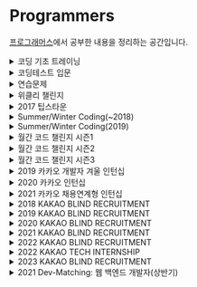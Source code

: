 # Programmers
[프로그래머스](https://programmers.co.kr/learn/challenges)에서 공부한 내용을 정리하는 공간입니다.


<details>
<summary> 코딩 기초 트레이닝 </summary>
<div markdown='1'>

| No. | 난이도 | 문제 | 문제 풀이 |
|:---:|:---:|:---:|:---:|
| 1 | Lv.0 | []() |  |
| 2 | Lv.0 | []() |  |
| 3 | Lv.0 | []() |  |
| 4 | Lv.0 | []() |  |
| 5 | Lv.0 | []() |  |
| 6 | Lv.0 | []() |  |
| 7 | Lv.0 | []() |  |
| 8 | Lv.0 | []() |  |
| 9 | Lv.0 | []() |  |
| 10 | Lv.0 | []() |  |
| 11 | Lv.0 | []() |  |
| 12 | Lv.0 | []() |  |
| 13 | Lv.0 | []() |  |
| 14 | Lv.0 | []() |  |
| 15 | Lv.0 | []() |  |
| 16 | Lv.0 | []() |  |
| 17 | Lv.0 | []() |  |
| 18 | Lv.0 | []() |  |
| 19 | Lv.0 | []() |  |
| 20 | Lv.0 | []() |  |
| 21 | Lv.0 | []() |  |
| 22 | Lv.0 | []() |  |
| 23 | Lv.0 | []() |  |
| 24 | Lv.0 | []() |  |
| 25 | Lv.0 | []() |  |
| 26 | Lv.0 | []() |  |
| 27 | Lv.0 | []() |  |
| 28 | Lv.0 | []() |  |
| 29 | Lv.0 | []() |  |
| 30 | Lv.0 | []() |  |
| 31 | Lv.0 | []() |  |
| 32 | Lv.0 | []() |  |
| 33 | Lv.0 | []() |  |
| 34 | Lv.0 | []() |  |
| 35 | Lv.0 | []() |  |
| 36 | Lv.0 | []() |  |
| 37 | Lv.0 | []() |  |
| 38 | Lv.0 | []() |  |
| 39 | Lv.0 | []() |  |
| 40 | Lv.0 | []() |  |
| 41 | Lv.0 | []() |  |
| 42 | Lv.0 | []() |  |
| 43 | Lv.0 | []() |  |
| 44 | Lv.0 | []() |  |
| 45 | Lv.0 | []() |  |
| 46 | Lv.0 | []() |  |
| 47 | Lv.0 | []() |  |
| 48 | Lv.0 | []() |  |
| 49 | Lv.0 | []() |  |
| 50 | Lv.0 | []() |  |
| 51 | Lv.0 | []() |  |
| 52 | Lv.0 | []() |  |
| 53 | Lv.0 | []() |  |
| 54 | Lv.0 | []() |  |
| 55 | Lv.0 | []() |  |
| 56 | Lv.0 | []() |  |
| 57 | Lv.0 | []() |  |
| 58 | Lv.0 | []() |  |
| 59 | Lv.0 | []() |  |
| 60 | Lv.0 | []() |  |
| 61 | Lv.0 | []() |  |
| 62 | Lv.0 | []() |  |
| 63 | Lv.0 | []() |  |
| 64 | Lv.0 | []() |  |
| 65 | Lv.0 | []() |  |
| 66 | Lv.0 | []() |  |
| 67 | Lv.0 | []() |  |
| 68 | Lv.0 | []() |  |
| 69 | Lv.0 | []() |  |
| 70 | Lv.0 | []() |  |
| 71 | Lv.0 | []() |  |
| 72 | Lv.0 | []() |  |
| 73 | Lv.0 | []() |  |
| 74 | Lv.0 | []() |  |
| 75 | Lv.0 | []() |  |
| 76 | Lv.0 | []() |  |
| 77 | Lv.0 | []() |  |
| 78 | Lv.0 | []() |  |
| 79 | Lv.0 | []() |  |
| 80 | Lv.0 | []() |  |
| 81 | Lv.0 | []() |  |
| 82 | Lv.0 | []() |  |
| 83 | Lv.0 | []() |  |
| 84 | Lv.0 | []() |  |
| 85 | Lv.0 | []() |  |
| 86 | Lv.0 | []() |  |
| 87 | Lv.0 | []() |  |
| 88 | Lv.0 | []() |  |
| 89 | Lv.0 | []() |  |
| 90 | Lv.0 | []() |  |
| 91 | Lv.0 | []() |  |
| 92 | Lv.0 | []() |  |
| 93 | Lv.0 | []() |  |
| 94 | Lv.0 | []() |  |
| 95 | Lv.0 | []() |  |
| 96 | Lv.0 | []() |  |
| 97 | Lv.0 | []() |  |
| 98 | Lv.0 | []() |  |
| 99 | Lv.0 | []() |  |
| 100 | Lv.0 | []() |  |
| 101 | Lv.0 | []() |  |
| 102 | Lv.0 | []() |  |
| 103 | Lv.0 | []() |  |
| 104 | Lv.0 | []() |  |
| 105 | Lv.0 | []() |  |
| 106 | Lv.0 | []() |  |
| 107 | Lv.0 | []() |  |
| 108 | Lv.0 | []() |  |
| 109 | Lv.0 | []() |  |
| 110 | Lv.0 | []() |  |
| 111 | Lv.0 | []() |  |
| 112 | Lv.0 | []() |  |
| 113 | Lv.0 | []() |  |
| 114 | Lv.0 | []() |  |
| 115 | Lv.0 | []() |  |
| 116 | Lv.0 | []() |  |
| 117 | Lv.0 | []() |  |
| 118 | Lv.0 | []() |  |
| 119 | Lv.0 | []() |  |
| 120 | Lv.0 | []() |  |
| 121 | Lv.0 | []() |  |
| 122 | Lv.0 | []() |  |
| 123 | Lv.0 | []() |  |
| 124 | Lv.0 | []() |  |

</div>
</details>


<details>
<summary> 코딩테스트 입문 </summary>
<div markdown='1'>

| No. | 난이도 | 문제 | 문제 풀이 |
|:---:|:---:|:---:|:---:|
| 1 | Lv.0 | []() |  |
| 2 | Lv.0 | []() |  |
| 3 | Lv.0 | []() |  |
| 4 | Lv.0 | []() |  |
| 5 | Lv.0 | []() |  |
| 6 | Lv.0 | []() |  |
| 7 | Lv.0 | []() |  |
| 8 | Lv.0 | []() |  |
| 9 | Lv.0 | []() |  |
| 10 | Lv.0 | []() |  |
| 11 | Lv.0 | []() |  |
| 12 | Lv.0 | []() |  |
| 13 | Lv.0 | []() |  |
| 14 | Lv.0 | []() |  |
| 15 | Lv.0 | []() |  |
| 16 | Lv.0 | []() |  |
| 17 | Lv.0 | []() |  |
| 18 | Lv.0 | []() |  |
| 19 | Lv.0 | []() |  |
| 20 | Lv.0 | []() |  |
| 21 | Lv.0 | []() |  |
| 22 | Lv.0 | []() |  |
| 23 | Lv.0 | []() |  |
| 24 | Lv.0 | []() |  |
| 25 | Lv.0 | []() |  |
| 26 | Lv.0 | []() |  |
| 27 | Lv.0 | []() |  |
| 28 | Lv.0 | []() |  |
| 29 | Lv.0 | []() |  |
| 30 | Lv.0 | []() |  |
| 31 | Lv.0 | []() |  |
| 32 | Lv.0 | []() |  |
| 33 | Lv.0 | []() |  |
| 34 | Lv.0 | []() |  |
| 35 | Lv.0 | []() |  |
| 36 | Lv.0 | []() |  |
| 37 | Lv.0 | []() |  |
| 38 | Lv.0 | []() |  |
| 39 | Lv.0 | []() |  |
| 40 | Lv.0 | []() |  |
| 41 | Lv.0 | []() |  |
| 42 | Lv.0 | []() |  |
| 43 | Lv.0 | []() |  |
| 44 | Lv.0 | []() |  |
| 45 | Lv.0 | []() |  |
| 46 | Lv.0 | []() |  |
| 47 | Lv.0 | []() |  |
| 48 | Lv.0 | []() |  |
| 49 | Lv.0 | []() |  |
| 50 | Lv.0 | []() |  |
| 51 | Lv.0 | []() |  |
| 52 | Lv.0 | []() |  |
| 53 | Lv.0 | []() |  |
| 54 | Lv.0 | []() |  |
| 55 | Lv.0 | []() |  |
| 56 | Lv.0 | []() |  |
| 57 | Lv.0 | []() |  |
| 58 | Lv.0 | []() |  |
| 59 | Lv.0 | []() |  |
| 60 | Lv.0 | []() |  |
| 61 | Lv.0 | []() |  |
| 62 | Lv.0 | []() |  |
| 63 | Lv.0 | []() |  |
| 64 | Lv.0 | []() |  |
| 65 | Lv.0 | []() |  |
| 66 | Lv.0 | []() |  |
| 67 | Lv.0 | []() |  |
| 68 | Lv.0 | []() |  |
| 69 | Lv.0 | []() |  |
| 70 | Lv.0 | []() |  |
| 71 | Lv.0 | []() |  |
| 72 | Lv.0 | []() |  |
| 73 | Lv.0 | []() |  |
| 74 | Lv.0 | []() |  |
| 75 | Lv.0 | []() |  |
| 76 | Lv.0 | []() |  |
| 77 | Lv.0 | []() |  |
| 78 | Lv.0 | []() |  |
| 79 | Lv.0 | []() |  |
| 80 | Lv.0 | []() |  |
| 81 | Lv.0 | []() |  |
| 82 | Lv.0 | []() |  |
| 83 | Lv.0 | []() |  |
| 84 | Lv.0 | []() |  |
| 85 | Lv.0 | []() |  |
| 86 | Lv.0 | []() |  |
| 87 | Lv.0 | []() |  |
| 88 | Lv.0 | []() |  |
| 89 | Lv.0 | []() |  |
| 90 | Lv.0 | []() |  |
| 91 | Lv.0 | []() |  |
| 92 | Lv.0 | []() |  |
| 93 | Lv.0 | []() |  |
| 94 | Lv.0 | []() |  |
| 95 | Lv.0 | []() |  |
| 96 | Lv.0 | []() |  |
| 97 | Lv.0 | []() |  |
| 98 | Lv.0 | []() |  |
| 99 | Lv.0 | []() |  |
| 100 | Lv.0 | []() |  |

</div>
</details>


<details>
<summary> 연습문제 </summary>
<div markdown='1'>

| No. | 난이도 | 문제 | 문제 풀이 |
|:---:|:---:|:---:|:---:|
| 1 | Lv.0 | []() |  |
| 2 | Lv.0 | []() |  |
| 3 | Lv.0 | []() |  |
| 4 | Lv.0 | []() |  |
| 5 | Lv.0 | []() |  |
| 6 | Lv.0 | []() |  |
| 7 | Lv.0 | []() |  |
| 8 | Lv.0 | []() |  |
| 9 | Lv.0 | []() |  |
| 10 | Lv.0 | []() |  |
| 11 | Lv.0 | []() |  |
| 12 | Lv.0 | []() |  |
| 13 | Lv.0 | []() |  |
| 14 | Lv.0 | []() |  |
| 15 | Lv.0 | []() |  |
| 16 | Lv.0 | []() |  |
| 17 | Lv.0 | []() |  |
| 18 | Lv.0 | []() |  |
| 19 | Lv.0 | []() |  |
| 20 | Lv.0 | []() |  |
| 21 | Lv.0 | []() |  |
| 22 | Lv.0 | []() |  |
| 23 | Lv.0 | []() |  |
| 24 | Lv.0 | []() |  |
| 25 | Lv.0 | []() |  |
| 26 | Lv.0 | []() |  |
| 27 | Lv.0 | []() |  |
| 28 | Lv.0 | []() |  |
| 29 | Lv.0 | []() |  |
| 30 | Lv.0 | []() |  |
| 31 | Lv.0 | []() |  |
| 32 | Lv.0 | []() |  |
| 33 | Lv.0 | []() |  |
| 34 | Lv.0 | []() |  |
| 35 | Lv.0 | []() |  |
| 36 | Lv.0 | []() |  |
| 37 | Lv.0 | []() |  |
| 38 | Lv.0 | []() |  |
| 39 | Lv.0 | []() |  |
| 40 | Lv.0 | []() |  |
| 41 | Lv.0 | []() |  |
| 42 | Lv.0 | []() |  |
| 43 | Lv.0 | []() |  |
| 44 | Lv.0 | []() |  |
| 45 | Lv.0 | []() |  |
| 46 | Lv.0 | []() |  |
| 47 | Lv.0 | []() |  |
| 48 | Lv.0 | []() |  |
| 49 | Lv.0 | []() |  |
| 50 | Lv.0 | []() |  |

</div>
</details>


<details>
<summary> 위클리 챌린지 </summary>
<div markdown='1'>

| No. | 난이도 | 문제 | 문제 풀이 |
|:---:|:---:|:---:|:---:|
| 1 | Lv.1 | [부족한 금액 계산하기](https://school.programmers.co.kr/learn/courses/30/lessons/82612) | [풀이](https://github.com/Taeho25/Algorithm/blob/main/Programmers/Lv.1/%EB%B6%80%EC%A1%B1%ED%95%9C%20%EA%B8%88%EC%95%A1%20%EA%B3%84%EC%82%B0%ED%95%98%EA%B8%B0.py) |
| 2 | Lv.2 | [교점에 별 만들기](https://school.programmers.co.kr/learn/courses/30/lessons/87377) | [풀이](https://github.com/Taeho25/Algorithm/blob/main/Programmers/Lv.2/%EA%B5%90%EC%A0%90%EC%97%90%20%EB%B3%84%20%EB%A7%8C%EB%93%A4%EA%B8%B0.py) |

</div>
</details>


<details>
<summary> 2017 팁스타운 </summary>
<div markdown='1'>

| No. | 난이도 | 문제 | 문제 풀이 |
|:---:|:---:|:---:|:---:|
| 1 | Lv.2 | [짝지어 제거하기](https://school.programmers.co.kr/learn/courses/30/lessons/12973) | [풀이](https://github.com/Taeho25/Algorithm/blob/main/Programmers/Lv.2/%EC%A7%9D%EC%A7%80%EC%96%B4%20%EC%A0%9C%EA%B1%B0%ED%95%98%EA%B8%B0.py) |
| 2 | Lv.2 | [예상 대진표](https://school.programmers.co.kr/learn/courses/30/lessons/12985) | [풀이](https://github.com/Taeho25/Algorithm/blob/main/Programmers/Lv.2/%EC%98%88%EC%83%81%20%EB%8C%80%EC%A7%84%ED%91%9C.py) |
| 3 | Lv.4 | [단어 퍼즐](https://school.programmers.co.kr/learn/courses/30/lessons/12983) |  |

</div>
</details>


<details>
<summary> Summer/Winter Coding(~2018) </summary>
<div markdown='1'>

| No. | 난이도 | 문제 | 문제 풀이 |
|:---:|:---:|:---:|:---:|
| 1 | Lv.1 | [소수 만들기](https://school.programmers.co.kr/learn/courses/30/lessons/12977) | [풀이](https://github.com/Taeho25/Algorithm/blob/main/Programmers/Lv.1/%EC%86%8C%EC%88%98%20%EB%A7%8C%EB%93%A4%EA%B8%B0.py) |
| 2 | Lv.1 | [예산](https://school.programmers.co.kr/learn/courses/30/lessons/12982) | [풀이](https://github.com/Taeho25/Algorithm/blob/main/Programmers/Lv.1/%EC%98%88%EC%82%B0.py) |
| 3 | Lv.2 | [배달](https://school.programmers.co.kr/learn/courses/30/lessons/12978) |  |
| 4 | Lv.2 | [점프와 순간 이동](https://school.programmers.co.kr/learn/courses/30/lessons/12980) | [풀이](https://github.com/Taeho25/Algorithm/blob/main/Programmers/Lv.2/%EC%A0%90%ED%94%84%EC%99%80%20%EC%88%9C%EA%B0%84%20%EC%9D%B4%EB%8F%99.py) |
| 5 | Lv.2 | [영어 끝말잇기](https://school.programmers.co.kr/learn/courses/30/lessons/12981) | [풀이](https://github.com/Taeho25/Algorithm/blob/main/Programmers/Lv.2/%EC%98%81%EC%96%B4%20%EB%81%9D%EB%A7%90%EC%9E%87%EA%B8%B0.py) |
| 6 | Lv.2 | [스킬트리](https://school.programmers.co.kr/learn/courses/30/lessons/49993) | [풀이](https://github.com/Taeho25/Algorithm/blob/main/Programmers/Lv.2/%EC%8A%A4%ED%82%AC%ED%8A%B8%EB%A6%AC.py) |
| 7 | Lv.2 | [방문 길이](https://school.programmers.co.kr/learn/courses/30/lessons/49994) | [풀이](https://github.com/Taeho25/Algorithm/blob/main/Programmers/Lv.2/%EB%B0%A9%EB%AC%B8%20%EA%B8%B8%EC%9D%B4.py) |
| 8 | Lv.3 | [스티커 모으기(2)](https://school.programmers.co.kr/learn/courses/30/lessons/12971) |  |
| 9 | Lv.3 | [기지국 설치](https://school.programmers.co.kr/learn/courses/30/lessons/12979) |  |
| 10 | Lv.3 | [숫자 게임](https://school.programmers.co.kr/learn/courses/30/lessons/12987) |  |
| 11 | Lv.4 | [지형 편집](https://school.programmers.co.kr/learn/courses/30/lessons/12984) |  |
| 12 | Lv.4 | [쿠키 구입](https://school.programmers.co.kr/learn/courses/30/lessons/49995) |  |

</div>
</details>


<details>
<summary> Summer/Winter Coding(2019) </summary>
<div markdown='1'>

| No. | 난이도 | 문제 | 문제 풀이 |
|:---:|:---:|:---:|:---:|
| 1 | Lv.2 | [멀쩡한 사각형](https://school.programmers.co.kr/learn/courses/30/lessons/62048) | [풀이](https://github.com/Taeho25/Algorithm/blob/main/Programmers/Lv.2/%EB%A9%80%EC%A9%A1%ED%95%9C%20%EC%82%AC%EA%B0%81%ED%98%95.py) |
| 2 | Lv.4 | [지형 이동](https://school.programmers.co.kr/learn/courses/30/lessons/62050) |  |

</div>
</details>


<details>
<summary> 월간 코드 챌린지 시즌1 </summary>
<div markdown='1'>

| No. | 난이도 | 문제 | 문제 풀이 |
|:---:|:---:|:---:|:---:|
| 1 | Lv.1 | [두 개 뽑아서 더하기](https://school.programmers.co.kr/learn/courses/30/lessons/68644) | [풀이](https://github.com/Taeho25/Algorithm/blob/main/Programmers/Lv.1/%EB%91%90%20%EA%B0%9C%20%EB%BD%91%EC%95%84%EC%84%9C%20%EB%8D%94%ED%95%98%EA%B8%B0.py) |
| 2 | Lv.1 | [3진법 뒤집기](https://school.programmers.co.kr/learn/courses/30/lessons/68935) | [풀이](https://github.com/Taeho25/Algorithm/blob/main/Programmers/Lv.1/3%EC%A7%84%EB%B2%95%20%EB%92%A4%EC%A7%91%EA%B8%B0.py) |
| 3 | Lv.1 | [내적](https://school.programmers.co.kr/learn/courses/30/lessons/70128) | [풀이](https://github.com/Taeho25/Algorithm/blob/main/Programmers/Lv.1/%EB%82%B4%EC%A0%81.py) |
| 4 | Lv.2 | [삼각 달팽이](https://school.programmers.co.kr/learn/courses/30/lessons/68645) | [풀이](https://github.com/Taeho25/Algorithm/blob/main/Programmers/Lv.2/%EC%82%BC%EA%B0%81%20%EB%8B%AC%ED%8C%BD%EC%9D%B4.py) |
| 5 | Lv.2 | [쿼드압축 후 개수 세기](https://school.programmers.co.kr/learn/courses/30/lessons/68936) |  |
| 6 | Lv.2 | [이진 변환 반복하기](https://school.programmers.co.kr/learn/courses/30/lessons/70129) | [풀이](https://github.com/Taeho25/Algorithm/blob/main/Programmers/Lv.2/%EC%9D%B4%EC%A7%84%20%EB%B3%80%ED%99%98%20%EB%B0%98%EB%B3%B5%ED%95%98%EA%B8%B0.py) |
| 7 | Lv.3 | [풍선 터트리기](https://school.programmers.co.kr/learn/courses/30/lessons/68646) |  |
| 8 | Lv.3 | [스타 수열](https://school.programmers.co.kr/learn/courses/30/lessons/70130) |  |
| 9 | Lv.4 | [짝수 행 세기](https://school.programmers.co.kr/learn/courses/30/lessons/68647) |  |
| 10 | Lv.4 | [트리 트리오 중간값](https://school.programmers.co.kr/learn/courses/30/lessons/68937) |  |
| 11 | Lv.5 | [문자열의 아름다움](https://school.programmers.co.kr/learn/courses/30/lessons/68938) |  |
| 12 | Lv.5 | [가짜 해밀토니안](https://school.programmers.co.kr/learn/courses/30/lessons/70132) |  |

</div>
</details>


<details>
<summary> 월간 코드 챌린지 시즌2 </summary>
<div markdown='1'>

| No. | 난이도 | 문제 | 문제 풀이 |
|:---:|:---:|:---:|:---:|
| 1 | Lv.1 | [음양 더하기](https://school.programmers.co.kr/learn/courses/30/lessons/76501) | [풀이](https://github.com/Taeho25/Algorithm/blob/main/Programmers/Lv.1/%EC%9D%8C%EC%96%91%20%EB%8D%94%ED%95%98%EA%B8%B0.py) |
| 2 | Lv.1 | [약수의 개수와 덧셈](https://school.programmers.co.kr/learn/courses/30/lessons/77884) | [풀이](https://github.com/Taeho25/Algorithm/blob/main/Programmers/Lv.1/%EC%95%BD%EC%88%98%EC%9D%98%20%EA%B0%9C%EC%88%98%EC%99%80%20%EB%8D%A7%EC%85%88.py) |
| 3 | Lv.2 | [괄호 회전하기](https://school.programmers.co.kr/learn/courses/30/lessons/76502) | [풀이](https://github.com/Taeho25/Algorithm/blob/main/Programmers/Lv.2/%EA%B4%84%ED%98%B8%20%ED%9A%8C%EC%A0%84%ED%95%98%EA%B8%B0.py) |
| 4 | Lv.2 | [2개 이하로 다른 비트](https://school.programmers.co.kr/learn/courses/30/lessons/77885) | [풀이](https://github.com/Taeho25/Algorithm/blob/main/Programmers/Lv.2/2%EA%B0%9C%20%EC%9D%B4%ED%95%98%EB%A1%9C%20%EB%8B%A4%EB%A5%B8%20%EB%B9%84%ED%8A%B8.py) |
| 5 | Lv.3 | [모두 0으로 만들기](https://school.programmers.co.kr/learn/courses/30/lessons/76503) |  |
| 6 | Lv.3 | [110 옮기기](https://school.programmers.co.kr/learn/courses/30/lessons/77886) |  |
| 7 | Lv.5 | [RPG와 쿼리](https://school.programmers.co.kr/learn/courses/30/lessons/76504) |  |
| 8 | Lv.5 | [중력 작용](https://school.programmers.co.kr/learn/courses/30/lessons/77887) |  |

</div>
</details>


<details>
<summary> 월간 코드 챌린지 시즌3 </summary>
<div markdown='1'>

| No. | 난이도 | 문제 | 문제 풀이 |
|:---:|:---:|:---:|:---:|
| 1 | Lv.1 | [없는 숫자 더하기](https://school.programmers.co.kr/learn/courses/30/lessons/86051) | [풀이](https://github.com/Taeho25/Algorithm/blob/main/Programmers/Lv.1/%EC%97%86%EB%8A%94%20%EC%88%AB%EC%9E%90%20%EB%8D%94%ED%95%98%EA%B8%B0.py) |
| 2 | Lv.1 | [나머지가 1이 되는 수 찾기](https://school.programmers.co.kr/learn/courses/30/lessons/87389) | [풀이](https://github.com/Taeho25/Algorithm/blob/main/Programmers/Lv.1/%EB%82%98%EB%A8%B8%EC%A7%80%EA%B0%80%201%EC%9D%B4%20%EB%90%98%EB%8A%94%20%EC%88%98%20%EC%B0%BE%EA%B8%B0.py) |
| 3 | Lv.2 | [빛의 경로 사이클](https://school.programmers.co.kr/learn/courses/30/lessons/86052) | [풀이](https://github.com/Taeho25/Algorithm/blob/main/Programmers/Lv.2/%EB%B9%9B%EC%9D%98%20%EA%B2%BD%EB%A1%9C%20%EC%82%AC%EC%9D%B4%ED%81%B4.py) |
| 4 | Lv.2 | [n^2 배열 자르기](https://school.programmers.co.kr/learn/courses/30/lessons/87390) | [풀이](https://github.com/Taeho25/Algorithm/blob/main/Programmers/Lv.2/n%5E2%20%EB%B0%B0%EC%97%B4%20%EC%9E%90%EB%A5%B4%EA%B8%B0.py) |
| 5 | Lv.3 | [금과 은 운반하기](https://school.programmers.co.kr/learn/courses/30/lessons/86053) |  |
| 6 | Lv.3 | [공 이동 시뮬레이션](https://school.programmers.co.kr/learn/courses/30/lessons/87391) |  |
| 7 | Lv.4 | [안티세포](https://school.programmers.co.kr/learn/courses/30/lessons/86054) |  |
| 8 | Lv.5 | [쿼리의 모음의 개수](https://school.programmers.co.kr/learn/courses/30/lessons/87394) |  |

</div>
</details>


<details>
<summary> 2019 카카오 개발자 겨울 인턴십 </summary>
<div markdown='1'>

| No. | 난이도 | 문제 | 문제 풀이 |
|:---:|:---:|:---:|:---:|
| 1 | Lv.1 | [크레인 인형뽑기 게임](https://school.programmers.co.kr/learn/courses/30/lessons/64061) | [풀이](https://github.com/Taeho25/Algorithm/blob/main/Programmers/Lv.1/%ED%81%AC%EB%A0%88%EC%9D%B8%20%EC%9D%B8%ED%98%95%EB%BD%91%EA%B8%B0%20%EA%B2%8C%EC%9E%84.py) |
| 2 | Lv.2 | [튜플](https://school.programmers.co.kr/learn/courses/30/lessons/64065) | [풀이](https://github.com/Taeho25/Algorithm/blob/main/Programmers/Lv.2/%ED%8A%9C%ED%94%8C.py) |
| 3 | Lv.3 | [징검다리 건너기](https://school.programmers.co.kr/learn/courses/30/lessons/64062) |  |
| 4 | Lv.3 | [불량 사용자](https://school.programmers.co.kr/learn/courses/30/lessons/64064) |  |
| 5 | Lv.4 | [호텔 방 배정](https://school.programmers.co.kr/learn/courses/30/lessons/64063) |  |

</div>
</details>


<details>
<summary> 2020 카카오 인턴십 </summary>
<div markdown='1'>

| No. | 난이도 | 문제 | 문제 풀이 |
|:---:|:---:|:---:|:---:|
| 1 | Lv.1 | [키패드 누르기](https://school.programmers.co.kr/learn/courses/30/lessons/67256) | [풀이](https://github.com/Taeho25/Algorithm/blob/main/Programmers/Lv.1/%ED%82%A4%ED%8C%A8%EB%93%9C%20%EB%88%84%EB%A5%B4%EA%B8%B0.py) |
| 2 | Lv.2 | [수식 최대화](https://school.programmers.co.kr/learn/courses/30/lessons/67257) |  |
| 3 | Lv.3 | [보석 쇼핑](https://school.programmers.co.kr/learn/courses/30/lessons/67258) |  |
| 4 | Lv.3 | [경주로 건설](https://school.programmers.co.kr/learn/courses/30/lessons/67259) |  |
| 5 | Lv.4 | [동굴 탐험](https://school.programmers.co.kr/learn/courses/30/lessons/67260) |  |

</div>
</details>


<details>
<summary> 2021 카카오 채용연계형 인턴십 </summary>
<div markdown='1'>

| No. | 난이도 | 문제 | 문제 풀이 |
|:---:|:---:|:---:|:---:|
| 1 | Lv.1 | [숫자 문자열과 영단어](https://school.programmers.co.kr/learn/courses/30/lessons/81301) | [풀이](https://github.com/Taeho25/Algorithm/blob/main/Programmers/Lv.1/%EC%88%AB%EC%9E%90%20%EB%AC%B8%EC%9E%90%EC%97%B4%EA%B3%BC%20%EC%98%81%EB%8B%A8%EC%96%B4.py) |
| 2 | Lv.2 | [거리두기 확인하기](https://school.programmers.co.kr/learn/courses/30/lessons/81302) | [풀이](https://github.com/Taeho25/Algorithm/blob/main/Programmers/Lv.2/%EA%B1%B0%EB%A6%AC%EB%91%90%EA%B8%B0%20%ED%99%95%EC%9D%B8%ED%95%98%EA%B8%B0.py) |
| 3 | Lv.3 | [표 편집](https://school.programmers.co.kr/learn/courses/30/lessons/81303) |  |
| 4 | Lv.4 | [미로 탈출](https://school.programmers.co.kr/learn/courses/30/lessons/81304) |  |
| 5 | Lv.5 | [시험장 나누기](https://school.programmers.co.kr/learn/courses/30/lessons/81305) |  |

</div>
</details>


<details>
<summary> 2018 KAKAO BLIND RECRUITMENT </summary>
<div markdown='1'>

| No. | 난이도 | 문제 | 문제 풀이 |
|:---:|:---:|:---:|:---:|
| 1 | Lv.1 | [[1차] 비밀지도](https://school.programmers.co.kr/learn/courses/30/lessons/17681) | [풀이](https://github.com/Taeho25/Algorithm/blob/main/Programmers/Lv.1/%5B1%EC%B0%A8%5D%20%EB%B9%84%EB%B0%80%EC%A7%80%EB%8F%84.py) |
| 2 | Lv.1 | [[1차] 다트 게임](https://school.programmers.co.kr/learn/courses/30/lessons/17682) | [풀이](https://github.com/Taeho25/Algorithm/blob/main/Programmers/Lv.1/%5B1%EC%B0%A8%5D%20%EB%8B%A4%ED%8A%B8%20%EA%B2%8C%EC%9E%84.py) |
| 3 | Lv.2 | [[1차] 뉴스 클러스터링](https://school.programmers.co.kr/learn/courses/30/lessons/17677) | [풀이](https://github.com/Taeho25/Algorithm/blob/main/Programmers/Lv.2/%5B1%EC%B0%A8%5D%20%EB%89%B4%EC%8A%A4%20%ED%81%B4%EB%9F%AC%EC%8A%A4%ED%84%B0%EB%A7%81.py) |
| 4 | Lv.2 | [[1차] 프렌즈4블록](https://school.programmers.co.kr/learn/courses/30/lessons/17679) | [풀이](https://github.com/Taeho25/Algorithm/blob/main/Programmers/Lv.2/%5B1%EC%B0%A8%5D%20%ED%94%84%EB%A0%8C%EC%A6%884%EB%B8%94%EB%A1%9D.py) |
| 5 | Lv.2 | [[1차] 캐시](https://school.programmers.co.kr/learn/courses/30/lessons/17680) |  |
| 6 | Lv.2 | [[3차] 방금그곡](https://school.programmers.co.kr/learn/courses/30/lessons/17683) |  |
| 7 | Lv.2 | [[3차] 압축](https://school.programmers.co.kr/learn/courses/30/lessons/17684) | [풀이](https://github.com/Taeho25/Algorithm/blob/main/Programmers/Lv.2/%5B3%EC%B0%A8%5D%20%EC%95%95%EC%B6%95.py) |
| 8 | Lv.2 | [[3차] 파일명 정렬](https://school.programmers.co.kr/learn/courses/30/lessons/17686) | [풀이](https://github.com/Taeho25/Algorithm/blob/main/Programmers/Lv.2/%5B3%EC%B0%A8%5D%20%ED%8C%8C%EC%9D%BC%EB%AA%85%20%EC%A0%95%EB%A0%AC.py) |
| 9 | Lv.2 | [[3차] n진수 게임](https://school.programmers.co.kr/learn/courses/30/lessons/17687) |  |
| 10 | Lv.3 | [[1차] 추석 트래픽](https://school.programmers.co.kr/learn/courses/30/lessons/17676) |  |
| 11 | Lv.3 | [[1차] 셔틀버스](https://school.programmers.co.kr/learn/courses/30/lessons/17678) |  |
| 12 | Lv.4 | [[3차] 자동완성](https://school.programmers.co.kr/learn/courses/30/lessons/17685) |  |

</div>
</details>


<details>
<summary> 2019 KAKAO BLIND RECRUITMENT </summary>
<div markdown='1'>

| No. | 난이도 | 문제 | 문제 풀이 |
|:---:|:---:|:---:|:---:|
| 1 | Lv.1 | [실패율](https://school.programmers.co.kr/learn/courses/30/lessons/42889) | [풀이](https://github.com/Taeho25/Algorithm/blob/main/Programmers/Lv.1/%EC%8B%A4%ED%8C%A8%EC%9C%A8.py) |
| 2 | Lv.2 | [오픈채팅방](https://school.programmers.co.kr/learn/courses/30/lessons/42888) | [풀이](https://github.com/Taeho25/Algorithm/blob/main/Programmers/Lv.2/%EC%98%A4%ED%94%88%EC%B1%84%ED%8C%85%EB%B0%A9.py) |
| 3 | Lv.2 | [후보키](https://school.programmers.co.kr/learn/courses/30/lessons/42890) |  |
| 4 | Lv.3 | [길 찾기 게임](https://school.programmers.co.kr/learn/courses/30/lessons/42892) |  |
| 5 | Lv.3 | [매칭 점수](https://school.programmers.co.kr/learn/courses/30/lessons/42893) |  |
| 6 | Lv.4 | [무지의 먹방 라이브](https://school.programmers.co.kr/learn/courses/30/lessons/42891) |  |
| 7 | Lv.5 | [블록 게임](https://school.programmers.co.kr/learn/courses/30/lessons/42894) |  |

</div>
</details>


<details>
<summary> 2020 KAKAO BLIND RECRUITMENT </summary>
<div markdown='1'>

| No. | 난이도 | 문제 | 문제 풀이 |
|:---:|:---:|:---:|:---:|
| 1 | Lv.2 | [문자열 압축](https://school.programmers.co.kr/learn/courses/30/lessons/60057) |  |
| 2 | Lv.2 | [괄호 변환](https://school.programmers.co.kr/learn/courses/30/lessons/60058) |  |
| 3 | Lv.3 | [자물쇠와 열쇠](https://school.programmers.co.kr/learn/courses/30/lessons/60059) |  |
| 4 | Lv.3 | [기둥과 보 설치](https://school.programmers.co.kr/learn/courses/30/lessons/60061) |  |
| 5 | Lv.3 | [외벽 점검](https://school.programmers.co.kr/learn/courses/30/lessons/60062) |  |
| 6 | Lv.3 | [블록 이동하기](https://school.programmers.co.kr/learn/courses/30/lessons/60063) |  |
| 7 | Lv.4 | [가사 검색](https://school.programmers.co.kr/learn/courses/30/lessons/60060) |  |

</div>
</details>


<details>
<summary> 2021 KAKAO BLIND RECRUITMENT </summary>
<div markdown='1'>

| No. | 난이도 | 문제 | 문제 풀이 |
|:---:|:---:|:---:|:---:|
| 1 | Lv.1 | [신규 아이디 추천](https://school.programmers.co.kr/learn/courses/30/lessons/72410) | [풀이](https://github.com/Taeho25/Algorithm/blob/main/Programmers/Lv.1/%EC%8B%A0%EA%B7%9C%20%EC%95%84%EC%9D%B4%EB%94%94%20%EC%B6%94%EC%B2%9C.py) |
| 2 | Lv.2 | [메뉴 리뉴얼](https://school.programmers.co.kr/learn/courses/30/lessons/72411) |  |
| 3 | Lv.2 | [순위 검색](https://school.programmers.co.kr/learn/courses/30/lessons/72412) |  |
| 4 | Lv.3 | [합승 택시 요금](https://school.programmers.co.kr/learn/courses/30/lessons/72413) |  |
| 5 | Lv.3 | [광고 삽입](https://school.programmers.co.kr/learn/courses/30/lessons/72414) |  |
| 6 | Lv.3 | [카드 짝 맞추기](https://school.programmers.co.kr/learn/courses/30/lessons/72415) |  |
| 7 | Lv.4 | [매출 하락 최소화](https://school.programmers.co.kr/learn/courses/30/lessons/72416) |  |

</div>
</details>


<details>
<summary> 2022 KAKAO BLIND RECRUITMENT </summary>
<div markdown='1'>

| No. | 난이도 | 문제 | 문제 풀이 |
|:---:|:---:|:---:|:---:|
| 1 | Lv.1 | [신고 결과 받기](https://school.programmers.co.kr/learn/courses/30/lessons/92334) | [풀이](https://school.programmers.co.kr/learn/courses/30/lessons/92334) |
| 2 | Lv.2 | [k진수에서 소수 개수 구하기](https://school.programmers.co.kr/learn/courses/30/lessons/92335) | [풀이](https://github.com/Taeho25/Algorithm/blob/main/Programmers/Lv.2/k%EC%A7%84%EC%88%98%EC%97%90%EC%84%9C%20%EC%86%8C%EC%88%98%20%EA%B0%9C%EC%88%98%20%EA%B5%AC%ED%95%98%EA%B8%B0.py) |
| 3 | Lv.2 | [주차 요금 계산](https://school.programmers.co.kr/learn/courses/30/lessons/92341) | [풀이](https://github.com/Taeho25/Algorithm/blob/main/Programmers/Lv.2/%EC%A3%BC%EC%B0%A8%20%EC%9A%94%EA%B8%88%20%EA%B3%84%EC%82%B0.py) |
| 4 | Lv.2 | [양궁대회](https://school.programmers.co.kr/learn/courses/30/lessons/92342) | [풀이](https://github.com/Taeho25/Algorithm/blob/main/Programmers/Lv.2/%EC%96%91%EA%B6%81%EB%8C%80%ED%9A%8C.py) |
| 5 | Lv.3 | [양과 늑대](https://school.programmers.co.kr/learn/courses/30/lessons/92343) |  |
| 6 | Lv.3 | [파괴되지 않은 건물](https://school.programmers.co.kr/learn/courses/30/lessons/92344) |  |
| 7 | Lv.3 | [사라지는 발판](https://school.programmers.co.kr/learn/courses/30/lessons/92345) |  |

</div>
</details>


<details>
<summary> 2022 KAKAO TECH INTERNSHIP </summary>
<div markdown='1'>

| No. | 난이도 | 문제 | 문제 풀이 |
|:---:|:---:|:---:|:---:|
| 1 | Lv.1 | [성격 유형 검사하기](https://school.programmers.co.kr/learn/courses/30/lessons/118666) | [풀이](https://github.com/Taeho25/Algorithm/blob/main/Programmers/Lv.1/%EC%84%B1%EA%B2%A9%20%EC%9C%A0%ED%98%95%20%EA%B2%80%EC%82%AC%ED%95%98%EA%B8%B0.py) |
| 2 | Lv.2 | [두 큐 합 같게 만들기](https://school.programmers.co.kr/learn/courses/30/lessons/118667) |  |
| 3 | Lv.3 | [코딩 테스트 공부](https://school.programmers.co.kr/learn/courses/30/lessons/118668) |  |
| 4 | Lv.3 | [등산코스 정하기](https://school.programmers.co.kr/learn/courses/30/lessons/118669) |  |
| 5 | Lv.4 | [행렬과 연산](https://school.programmers.co.kr/learn/courses/30/lessons/118670) |  |

</div>
</details>


<details>
<summary> 2023 KAKAO BLIND RECRUITMENT </summary>
<div markdown='1'>

| No. | 난이도 | 문제 | 문제 풀이 |
|:---:|:---:|:---:|:---:|
| 1 | Lv.1 | [개인정보 수집 유효기간](https://school.programmers.co.kr/learn/courses/30/lessons/150370) | [풀이](https://github.com/Taeho25/Algorithm/blob/main/Programmers/Lv.1/%EA%B0%9C%EC%9D%B8%EC%A0%95%EB%B3%B4%20%EC%88%98%EC%A7%91%20%EC%9C%A0%ED%9A%A8%EA%B8%B0%EA%B0%84.py) |
| 2 | Lv.2 | [이모티콘 할인행사](https://school.programmers.co.kr/learn/courses/30/lessons/150368) |  |
| 3 | Lv.2 | [택배 배달과 수거하기](https://school.programmers.co.kr/learn/courses/30/lessons/150369) |  |
| 4 | Lv.3 | [미로 탈출 명령어](https://school.programmers.co.kr/learn/courses/30/lessons/150365) |  |
| 5 | Lv.3 | [표 병합](https://school.programmers.co.kr/learn/courses/30/lessons/150366) |  |
| 6 | Lv.3 | [표현 가능한 이진트리](https://school.programmers.co.kr/learn/courses/30/lessons/150367) |  |
| 7 | Lv.4 | [1,2,3 떨어트리기](https://school.programmers.co.kr/learn/courses/30/lessons/150364) |  |

</div>
</details>


<details>
<summary> 2021 Dev-Matching: 웹 백엔드 개발자(상반기) </summary>
<div markdown='1'>

| No. | 난이도 | 문제 | 문제 풀이 |
|:---:|:---:|:---:|:---:|
| 1 | Lv.1 | [로또의 최고 순위와 최저 순위](https://school.programmers.co.kr/learn/courses/30/lessons/77484) | [풀이](https://github.com/Taeho25/Algorithm/blob/main/Programmers/Lv.1/%EB%A1%9C%EB%98%90%EC%9D%98%20%EC%B5%9C%EA%B3%A0%20%EC%88%9C%EC%9C%84%EC%99%80%20%EC%B5%9C%EC%A0%80%20%EC%88%9C%EC%9C%84.py) |
| 2 | Lv.2 | [행렬 테두리 회전하기](https://school.programmers.co.kr/learn/courses/30/lessons/77485) |  |
| 3 | Lv.3 | [다단계 칫솔 판매](https://school.programmers.co.kr/learn/courses/30/lessons/77486) |  |

</div>
</details>
